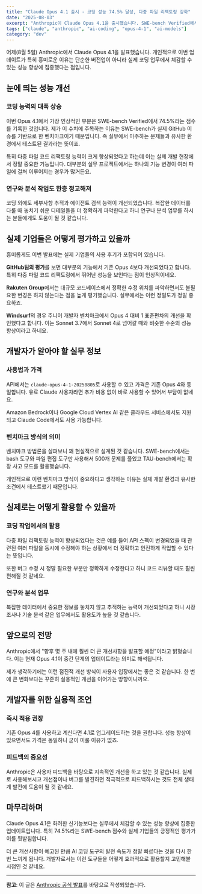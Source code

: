 ```yaml
---
title: "Claude Opus 4.1 출시 - 코딩 성능 74.5% 달성, 다중 파일 리팩토링 강화"
date: "2025-08-03"
excerpt: "Anthropic이 Claude Opus 4.1을 출시했습니다. SWE-bench Verified에서 74.5% 성능 달성, 다중 파일 코드 리팩토링 능력 향상, 그리고 실제 기업들의 사용 후기를 정리해봤습니다."
tags: ["claude", "anthropic", "ai-coding", "opus-4-1", "ai-models"]
category: "dev"
---
```


어제(8월 5일) Anthropic에서 Claude Opus 4.1을 발표했습니다. 개인적으로 이번 업데이트가 특히 흥미로운 이유는 단순한 버전업이 아니라 실제 코딩 업무에서 체감할 수 있는 성능 향상에 집중했다는 점입니다.

## 눈에 띄는 성능 개선

### 코딩 능력의 대폭 상승

이번 Opus 4.1에서 가장 인상적인 부분은 SWE-bench Verified에서 74.5%라는 점수를 기록한 것입니다. 제가 이 수치에 주목하는 이유는 SWE-bench가 실제 GitHub 이슈를 기반으로 한 벤치마크이기 때문입니다. 즉 실무에서 마주하는 문제들과 유사한 환경에서 테스트된 결과라는 뜻이죠.

특히 다중 파일 코드 리팩토링 능력이 크게 향상되었다고 하는데 이는 실제 개발 현장에서 정말 중요한 기능입니다. 대부분의 실무 프로젝트에서는 하나의 기능 변경이 여러 파일에 걸쳐 이루어지는 경우가 많거든요.

### 연구와 분석 작업도 한층 정교해져

코딩 외에도 세부사항 추적과 에이전트 검색 능력이 개선되었습니다. 복잡한 데이터를 다룰 때 놓치기 쉬운 디테일들을 더 정확하게 파악한다고 하니 연구나 분석 업무를 하시는 분들에게도 도움이 될 것 같습니다.

## 실제 기업들은 어떻게 평가하고 있을까

흥미롭게도 이번 발표에는 실제 기업들의 사용 후기가 포함되어 있습니다.

**GitHub팀의 평가**를 보면 대부분의 기능에서 기존 Opus 4보다 개선되었다고 합니다. 특히 다중 파일 코드 리팩토링에서 뛰어난 성능을 보인다는 점이 인상적이네요.

**Rakuten Group**에서는 대규모 코드베이스에서 정확한 수정 위치를 파악하면서도 불필요한 변경은 하지 않는다는 점을 높게 평가했습니다. 실무에서는 이런 정밀도가 정말 중요하죠.

**Windsurf**의 경우 주니어 개발자 벤치마크에서 Opus 4 대비 1 표준편차의 개선을 확인했다고 합니다. 이는 Sonnet 3.7에서 Sonnet 4로 넘어갈 때와 비슷한 수준의 성능 향상이라고 하네요.

## 개발자가 알아야 할 실무 정보

### 사용법과 가격

API에서는 `claude-opus-4-1-20250805`로 사용할 수 있고 가격은 기존 Opus 4와 동일합니다. 유료 Claude 사용자라면 추가 비용 없이 바로 사용할 수 있어서 부담이 없네요.

Amazon Bedrock이나 Google Cloud Vertex AI 같은 클라우드 서비스에서도 지원되고 Claude Code에서도 사용 가능합니다.

### 벤치마크 방식의 의미

벤치마크 방법론을 살펴보니 꽤 현실적으로 설계된 것 같습니다. SWE-bench에서는 bash 도구와 파일 편집 도구만 사용해서 500개 문제를 풀었고 TAU-bench에서는 확장 사고 모드를 활용했습니다.

개인적으로 이런 벤치마크 방식이 중요하다고 생각하는 이유는 실제 개발 환경과 유사한 조건에서 테스트했기 때문입니다.

## 실제로는 어떻게 활용할 수 있을까

### 코딩 작업에서의 활용

다중 파일 리팩토링 능력이 향상되었다는 것은 예를 들어 API 스펙이 변경되었을 때 관련된 여러 파일을 동시에 수정해야 하는 상황에서 더 정확하고 안전하게 작업할 수 있다는 뜻입니다.

또한 버그 수정 시 정말 필요한 부분만 정확하게 수정한다고 하니 코드 리뷰할 때도 훨씬 편해질 것 같네요.

### 연구와 분석 업무

복잡한 데이터에서 중요한 정보를 놓치지 않고 추적하는 능력이 개선되었다고 하니 시장 조사나 기술 분석 같은 업무에서도 활용도가 높을 것 같습니다.

## 앞으로의 전망

Anthropic에서 "향후 몇 주 내에 훨씬 더 큰 개선사항을 발표할 예정"이라고 밝혔습니다. 이는 현재 Opus 4.1이 중간 단계의 업데이트라는 의미로 해석됩니다.

제가 생각하기에는 이런 점진적 개선 방식이 사용자 입장에서는 좋은 것 같습니다. 한 번에 큰 변화보다는 꾸준히 실용적인 개선을 이어가는 방향이니까요.

## 개발자를 위한 실용적 조언

### 즉시 적용 권장

기존 Opus 4를 사용하고 계신다면 4.1로 업그레이드하는 것을 권합니다. 성능 향상이 있으면서도 가격은 동일하니 굳이 미룰 이유가 없죠.

### 피드백의 중요성

Anthropic은 사용자 피드백을 바탕으로 지속적인 개선을 하고 있는 것 같습니다. 실제로 사용해보시고 개선점이나 버그를 발견하면 적극적으로 피드백하시는 것도 전체 생태계 발전에 도움이 될 것 같네요.

## 마무리하며

Claude Opus 4.1은 화려한 신기능보다는 실무에서 체감할 수 있는 성능 향상에 집중한 업데이트입니다. 특히 74.5%라는 SWE-bench 점수와 실제 기업들의 긍정적인 평가가 이를 뒷받침합니다.

더 큰 개선사항이 예고된 만큼 AI 코딩 도구의 발전 속도가 정말 빠르다는 것을 다시 한번 느끼게 됩니다. 개발자로서는 이런 도구들을 어떻게 효과적으로 활용할지 고민해볼 시점인 것 같네요.

---

**참고**: 이 글은 [Anthropic 공식 발표](https://www.anthropic.com/news/claude-opus-4-1)를 바탕으로 작성되었습니다.
